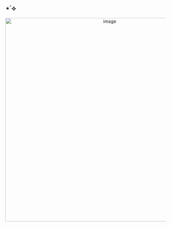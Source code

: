 ## ⋆˙⟡
<p align="center">
<img width="640" height="640" alt="image" src="https://i.pinimg.com/originals/00/08/7f/00087fa5494ad20c3733060e829b54c2.gif" />




















